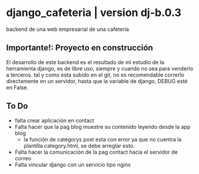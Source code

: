 # django_cafeteria | version dj-b.0.3
backend de una web empresarial de una cafeteria

## Importante!: Proyecto en construcción

El desarrollo de este backend es el resultado de mi estudio de la herramienta django, es de libre uso, siempre y cuando no sea para venderlo a terceros.
tal y como esta subido en el git, no es recomendable correrlo directamente en un servidor, hasta que la variable de django, DEBUG esté en False.

## To Do
- falta crear aplicación en contact
- Falta hacer que la pag blog muestre su contenido leyendo desde la app blog
    - la función de categorys post esta con error ya que no cuentra la plantilla category.html, se debe arreglar esto.
- Falta hacer la comunicación de la pag contact hacia el servidor de correo
- Falta vincular django con un servicio tipo nginx 